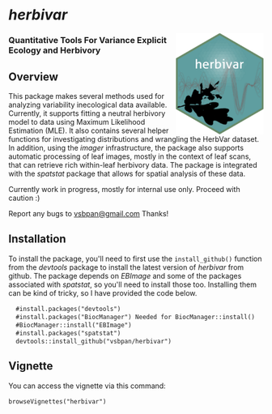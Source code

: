 # *herbivar*
<img src="man/figures/logo.png" align="right" height="200"/>

### Quantitative Tools For Variance Explicit Ecology and Herbivory



## Overview 

This package makes several methods used for analyzing variability inecological data available. Currently, it supports fitting a neutral herbivory model to data using Maximum Likelihood Estimation (MLE). It also contains several helper functions for investigating distributions and wrangling the HerbVar dataset. In addition, using the *imager* infrastructure, the package also supports automatic processing of leaf images, mostly in the context of leaf scans, that can retrieve rich within-leaf herbivory data. The package is integrated with the *spatstat* package that allows for spatial analysis of these data. 
    
Currently work in progress, mostly for internal use only. Proceed with caution :)

Report any bugs to vsbpan@gmail.com Thanks!

## Installation

To install the package, you'll need to first use the `install_github()` function from the *devtools* package to install the latest version of *herbivar* from github. The package depends on *EBImage* and some of the packages associated with *spatstat*, so you'll need to install those too. Installing them can be kind of tricky, so I have provided the code below. 


```{r}
  #install.packages("devtools")
  #install.packages("BiocManager") Needed for BiocManager::install()
  #BiocManager::install("EBImage")
  #install.packages("spatstat")
  devtools::install_github("vsbpan/herbivar")
```
## Vignette

You can access the vignette via this command:

```{r}
browseVignettes("herbivar")
```


